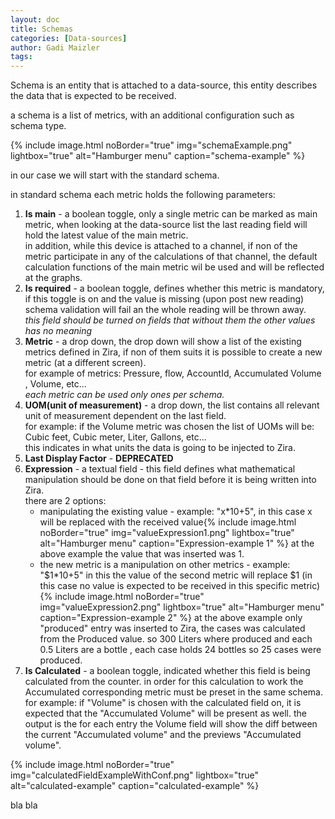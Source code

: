 ```yaml
---
layout: doc
title: Schemas
categories: [Data-sources]
author: Gadi Maizler
tags: 
---
```


Schema is an entity that is attached to a data-source, this entity describes the data that is expected to be received.


a schema is a list of metrics, with an additional configuration such as schema type.

{% include image.html noBorder="true" img="schemaExample.png" lightbox="true" alt="Hamburger menu" caption="schema-example" %}

in our case we will start with the standard schema.

in standard schema each metric holds the following parameters:

1. **Is main** - a boolean toggle, only a single metric can be marked as main metric, when looking at the data-source list the last reading field will hold the latest value of the main metric.  
in addition, while this device is attached to a channel, if non of the metric participate in any of the calculations of that channel, the default calculation functions of the main metric wil be used and will be reflected at the graphs. 
2. **Is required** - a boolean toggle, defines whether this metric is mandatory, if this toggle is on and the value is missing (upon post new reading) schema validation will fail an the whole reading will be thrown away.  
*this field should be turned on fields that without them the other values has no meaning*
3. **Metric** - a drop down, the drop down will show a list of the existing metrics defined in Zira, if non of them suits it is possible to create a new metric (at a different screen).  
for example of metrics: Pressure, flow, AccountId, Accumulated Volume , Volume, etc...  
*each metric can be used only ones per schema.*
4. **UOM(unit of measurement)** - a drop down, the list contains all relevant unit of measurement dependent on the last field.  
for example: if the Volume metric was chosen the list of UOMs will be:
Cubic feet, Cubic meter, Liter, Gallons, etc...  
this indicates in what units the data is going to be injected to Zira.
5. **Last Display Factor** - **DEPRECATED**
6. **Expression**  - a textual field - this field defines what mathematical manipulation should be done on that field before it is being written into Zira.  
there are 2 options:
   * manipulating the existing value - example: "x*10+5", in this case x will be replaced with the received value{% include image.html noBorder="true" img="valueExpression1.png" lightbox="true" alt="Hamburger menu" caption="Expression-example 1" %}
   at the above example the value that was inserted was 1.
   * the new metric is a manipulation on other metrics - example: "$1*10+5" in this the value of the second metric will replace $1 (in this case no value is expected to be received in this specific metric){% include image.html noBorder="true" img="valueExpression2.png" lightbox="true" alt="Hamburger menu" caption="Expression-example 2" %}
   at the above example only "produced" entry was inserted to Zira, the cases was calculated from the Produced value. so 300 Liters where produced and each 0.5 Liters are a bottle , each case holds 24 bottles so 25 cases were produced.
7. **Is Calculated** - a boolean toggle, indicated whether this field is being calculated from the counter. in order for this calculation to work the Accumulated corresponding metric must be preset in the same schema. for example: if "Volume" is chosen with the calculated field on, it is expected that the "Accumulated Volume" will be present as well. the output is the for each entry the Volume field will show the diff between the current "Accumulated volume" and the previews "Accumulated volume".

{% include image.html noBorder="true" img="calculatedFieldExampleWithConf.png" lightbox="true" alt="calculated-example" caption="calculated-example" %}

bla bla